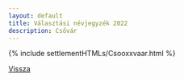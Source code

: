 ```yaml
---
layout: default
title: Választási névjegyzék 2022
description: Csővár
---
```


{% include settlementHTMLs/Csooxxvaar.html %}

[Vissza](./)